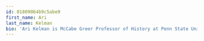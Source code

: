 ```yaml
---
id: 01809064b9c5abe9
first_name: Ari
last_name: Kelman
bio: 'Ari Kelman is McCabe Greer Professor of History at Penn State University. He is the author of [_A Misplaced Massacre: Struggling Over the Memory of Sand Creek_](http://www.amazon.com/exec/obidos/asin/0674503783/ref=nosim/clionautics-20) and, with Jonathan Fetter-Vorm, [_Battle Lines: A Graphic History of the Civil War_](http://www.amazon.com/exec/obidos/asin/0809094746/ref=nosim/clionautics-20).'
---
```

